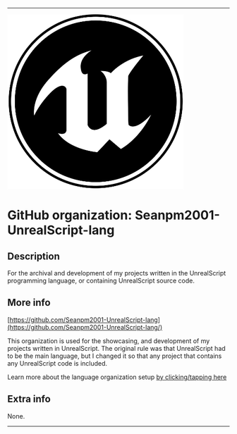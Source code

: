 
***

![UnrealScript_Icon.png failed to load. The file may be missing or corrupt. Check the file path for errors first.](/AdditionalInfo/2/Seanpm2001-UnrealScript-lang/UnrealScript_Icon.png)

# GitHub organization: Seanpm2001-UnrealScript-lang

## Description

For the archival and development of my projects written in the UnrealScript programming language, or containing UnrealScript source code.

## More info

[https://github.com/Seanpm2001-UnrealScript-lang](https://github.com/Seanpm2001-UnrealScript-lang/)

This organization is used for the showcasing, and development of my projects written in UnrealScript. The original rule was that UnrealScript had to be the main language, but I changed it so that any project that contains any UnrealScript code is included.

Learn more about the language organization setup [by clicking/tapping here](/AdditionalInfo/LanguageOrgs/README.md)

## Extra info

None.

***
